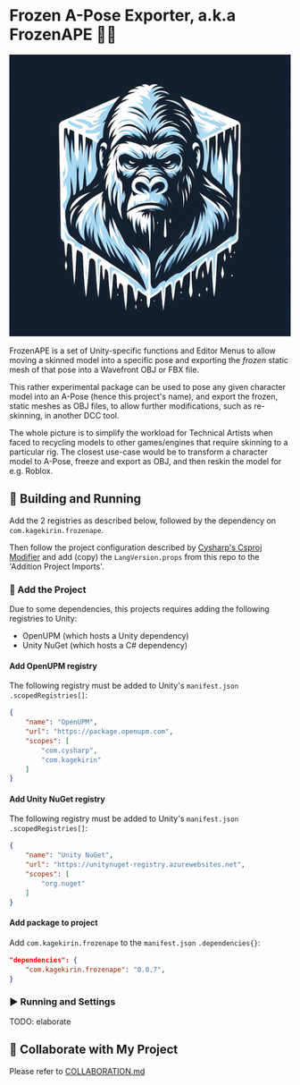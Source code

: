 # Frozen A-Pose Exporter, a.k.a FrozenAPE 🧊🦍

![Logo showing a frozen ape 🧊🦍](./Documentation~/frozenape_logo.png)

FrozenAPE is a set of Unity-specific functions and Editor Menus
to allow moving a skinned model into a specific pose
and exporting the _frozen_ static mesh of that pose
into a Wavefront OBJ or FBX file.

This rather experimental package can be used to pose any given character model
into an A-Pose (hence this project's name), and export the frozen, static meshes as
OBJ files, to allow further modifications, such as re-skinning, in another DCC tool.

The whole picture is to simplify the workload for Technical Artists when faced to recycling models
to other games/engines that require skinning to a particular rig.
The closest use-case would be to transform a character model to A-Pose, freeze and export as OBJ,
and then reskin the model for e.g. Roblox.

## 🔧 Building and Running

Add the 2 registries as described below,
followed by the dependency on `com.kagekirin.frozenape`.

Then follow the project configuration described by [Cysharp's Csproj Modifier](https://github.com/Cysharp/CsprojModifier)
and add (copy) the `LangVersion.props` from this repo to the 'Addition Project Imports'.

### 🔨 Add the Project

Due to some dependencies, this projects requires adding the following registries to Unity:

* OpenUPM (which hosts a Unity dependency)
* Unity NuGet (which hosts a C# dependency)

#### Add OpenUPM registry

The following registry must be added to Unity's `manifest.json` `.scopedRegistries[]`:

```json
{
    "name": "OpenUPM",
    "url": "https://package.openupm.com",
    "scopes": [
        "com.cysharp",
        "com.kagekirin"
    ]
}
```

#### Add Unity NuGet registry

The following registry must be added to Unity's `manifest.json` `.scopedRegistries[]`:

```json
{
    "name": "Unity NuGet",
    "url": "https://unitynuget-registry.azurewebsites.net",
    "scopes": [
        "org.nuget"
    ]
}
```

#### Add package to project

Add `com.kagekirin.frozenape` to the `manifest.json` `.dependencies{}`:

```json
"dependencies": {
    "com.kagekirin.frozenape": "0.0.7",
}
```


### ▶ Running and Settings

TODO: elaborate

## 🤝 Collaborate with My Project

Please refer to [COLLABORATION.md](./COLLABORATION.md)

